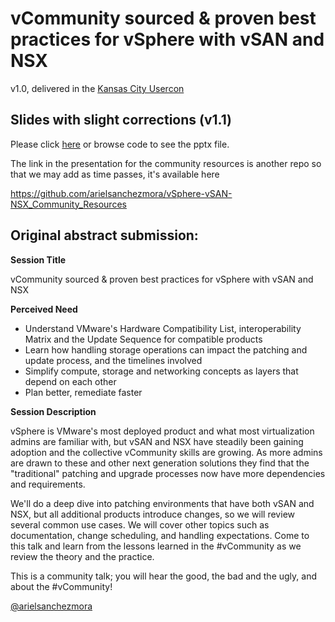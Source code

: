 # vCommunity sourced & proven best practices for vSphere with vSAN and NSX

v1.0, delivered in the [Kansas City Usercon](https://twitter.com/kmruddy/status/1143595627307290629)  

## Slides with slight corrections (v1.1)

Please click [here](https://github.com/arielsanchezmora/VMUG-Talks/blob/master/2019-06-25%20Kansas%20City/vCommunity%20sourced%20best%20practices%20for%20upgrading%20vSphere%20with%20vSAN%20and%20NSX.pptx) or browse code to see the pptx file.

The link in the presentation for the community resources is another repo so that we may add as time passes, it's available here

https://github.com/arielsanchezmora/vSphere-vSAN-NSX_Community_Resources

## Original abstract submission:

**Session Title**  

vCommunity sourced & proven best practices for vSphere with vSAN and NSX

**Perceived Need**  

- Understand VMware's Hardware Compatibility List, interoperability Matrix and the Update Sequence for compatible products
- Learn how handling storage operations can impact the patching and update process, and the timelines involved
- Simplify compute, storage and networking concepts as layers that depend on each other
- Plan better, remediate faster


**Session Description**  

vSphere is VMware's most deployed product and what most virtualization admins are familiar with, but vSAN and NSX have steadily been gaining adoption and the collective vCommunity skills are growing. As more admins are drawn to these and other next generation solutions they find that the "traditional" patching and upgrade processes now have more dependencies and requirements.

We'll do a deep dive into patching environments that have both vSAN and NSX, but all additional products introduce changes, so we will review several common use cases. We will cover other topics such as documentation, change scheduling, and handling expectations. Come to this talk and learn from the lessons learned in the #vCommunity as we review the theory and the practice.

This is a community talk; you will hear the good, the bad and the ugly, and about the #vCommunity!

[@arielsanchezmora](https://twitter.com/arielsanchezmor)
